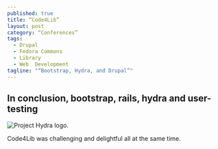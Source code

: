 ```yaml
---
published: true
title: “Code4Lib”
layout: post
category: “Conferences”
tags: 
  - Drupal
  - Fedora Commons
  - Library
  - Web  Development
tagline: "“Bootstrap, Hydra, and Drupal”"
---
```


## In conclusion, bootstrap, rails, hydra and user-testing

![Project Hydra  logo.](/http://hydrarepoproject.files.wordpress.com/2012/09/hydra_logo_ahead_captioned_realigned.png)

Code4Lib was challenging and delightful all at the same time.



